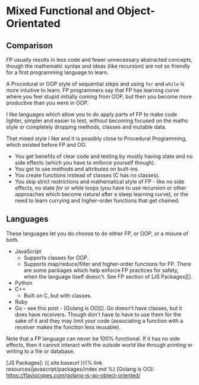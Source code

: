 # Mixed Functional and Object-Orientated

## Comparison

FP usually results in less code and fewer unnecessary abstracted concepts, though the mathematic syntax and ideas (like recursion) are not so friendly for a first programming language to learn. 

A Procedural or OOP style of sequential steps and using `for` and `while` is more intuitive to learn. FP programmers say that FP has learning curve where you feel stupid initially coming from OOP, but then you become more productive than you were in OOP.

I like languages which allow you to do apply parts of FP to make code lighter, simpler and easier to test, without becoming focused on the maths style or completely dropping methods, classes and mutable data.

That mixed style I like and it is possibly close to Procedural Programming, which existed before FP and OO.

- You get benefits of clear code and testing by mostly having state and no side effects (which you have to enforce yourself though).
- You get to use methods and attributes on built-ins.
- You create functions instead of classes (C has no classes).
- You skip strict restrictions and mathematical style of FP - like no side effects, no state _for_ or _while_ loops (you have to use recursion or other approaches which become natural after a steep learning curve), or the need to learn currying and higher-order functions that get chained.


## Languages

These languages let you do choose to do either FP, or OOP, or a mixure of both.

- JavaScript
    - Supports classes for OOP.
    - Supports map/reduce/filter and higher-order functions for FP. There are some packages which help enforce FP practices for safety, when the language itself doesn't. See FP section of [JS Packages][]. 
- Python
- C++
    - Built on C, but with classes.
- Ruby
- Go - see this post - [Golang is OO][]. Go doesn't have classes, but it does have receivers. Though don't have to have to use them for the sake of it and they may limit your code (associating a function with a receiver makes the function less reusable).


Note that a FP language can never be 100% functional. If it has no side effects, then it cannot interact with the outside world like through printing or writing to a file or database.

[JS Packages]: {{ site.baseurl }}{% link resources/javascript/packages/index.md %}
[Golang is OO]: https://flaviocopes.com/golang-is-go-object-oriented/
